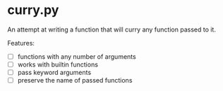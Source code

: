 # curry.py

An attempt at writing a function that will curry any function passed to it.

Features:
* [ ] functions with any number of arguments
* [ ] works with builtin functions
* [ ] pass keyword arguments
* [ ] preserve the name of passed functions
